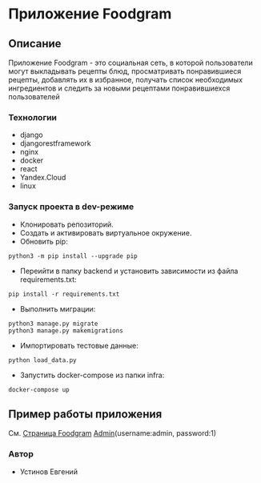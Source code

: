 # Приложение Foodgram

## Описание
Приложение Foodgram - это социальная сеть, в которой пользователи могут выкладывать рецепты блюд, 
просматривать понравившиеся рецепты, добавлять их в избранное, получать список необходимых 
ингредиентов и следить за новыми рецептами понравившиехся пользователей

### Технологии
- django
- djangorestframework
- nginx
- docker
- react
- Yandex.Cloud
- linux


### Запуск проекта в dev-режиме
- Клонировать репозиторий.
- Создать и активировать виртуальное окружение.
- Обновить pip:
```
python3 -m pip install --upgrade pip
``` 
- Переийти в папку backend и установить зависимости из файла requirements.txt:
```
pip install -r requirements.txt
``` 
- Выполнить миграции:
```
python3 manage.py migrate
python3 manage.py makemigrations
``` 
- Импортировать тестовые данные:
```
python load_data.py
```
- Запустить docker-compose из папки infra:
```
docker-compose up
```
## Пример работы приложения
См. [Страница Foodgram](http://62.84.120.151/signin)
[Admin](http://62.84.120.151/admin)(username:admin, password:1)

### Автор
- Устинов Евгений
